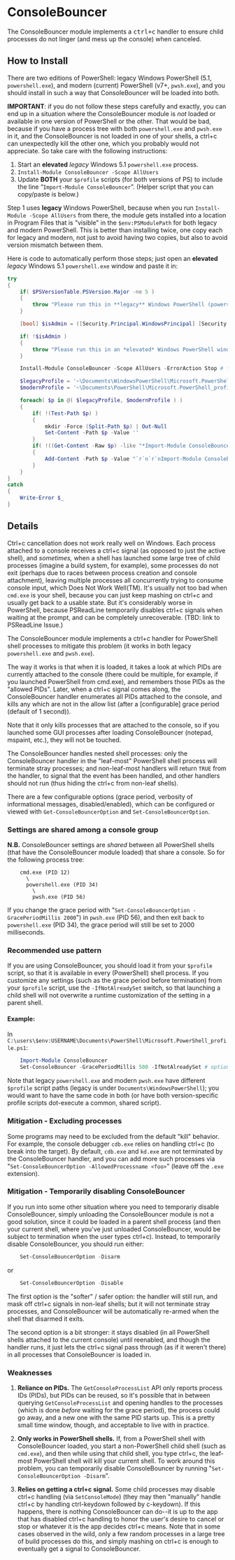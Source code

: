 # ConsoleBouncer

The ConsoleBouncer module implements a <kbd>ctrl+c</kbd> handler to ensure child
processes do not linger (and mess up the console) when canceled.

## How to Install

There are two editions of PowerShell: legacy Windows PowerShell (5.1, `powershell.exe`),
and modern (current) PowerShell (v7+, `pwsh.exe`), and you should install in such a way
that ConsoleBouncer will be loaded into both.

**IMPORTANT**: if you do not follow these steps carefully and exactly, you can end up in a
situation where the ConsoleBouncer module is *not* loaded or available in one version of
PowerShell or the other. That would be bad, because if you have a process tree with both
`powershell.exe` and `pwsh.exe` in it, and the ConsoleBouncer is not loaded in one of your
shells, a ctrl+c can unexpectedly kill the other one, which you probably would not
appreciate. So take care with the following instructions:

1. Start an **elevated** *legacy* Windows 5.1 `powershell.exe` process.
2. `Install-Module ConsoleBouncer -Scope AllUsers`
3. Update **BOTH** your `$profile` scripts (for both versions of PS) to include the line “`Import-Module ConsoleBouncer`”. (Helper script that you can copy/paste is below.)

Step 1 uses **legacy** Windows PowerShell, because when you run `Install-Module -Scope
AllUsers` from there, the module gets installed into a location in Program Files that is
"visible" in the `$env:PSModulePath` for both legacy and modern PowerShell. This is better
than installing twice, one copy each for legacy and modern, not just to avoid having two
copies, but also to avoid version mismatch between them.

Here is code to automatically perform those steps; just open an **elevated** *legacy*
Windows 5.1 `powershell.exe` window and paste it in:

```powershell
try
{
    if( $PSVersionTable.PSVersion.Major -ne 5 )
    {
        throw "Please run this in **legacy** Windows PowerShell (powershell.exe)."
    }

    [bool] $isAdmin = ([Security.Principal.WindowsPrincipal] [Security.Principal.WindowsIdentity]::GetCurrent()).IsInRole([Security.Principal.WindowsBuiltInRole]::Administrator)

    if( !$isAdmin )
    {
        throw "Please run this in an *elevated* Windows PowerShell window."
    }

    Install-Module ConsoleBouncer -Scope AllUsers -ErrorAction Stop # follow the prompts

    $legacyProfile = '~\Documents\WindowsPowerShell\Microsoft.PowerShell_profile.ps1'
    $modernProfile = '~\Documents\PowerShell\Microsoft.PowerShell_profile.ps1'

    foreach( $p in @( $legacyProfile, $modernProfile ) )
    {
        if( !(Test-Path $p) )
        {
            mkdir -Force (Split-Path $p) | Out-Null
            Set-Content -Path $p -Value ''
        }
        if( !((Get-Content -Raw $p) -like "*Import-Module ConsoleBouncer*") )
        {
            Add-Content -Path $p -Value "`r`n`r`nImport-Module ConsoleBouncer`r`n"
        }
    }
}
catch
{
    Write-Error $_
}
```

## Details

Ctrl+c cancellation does not work really well on Windows. Each process attached to a
console receives a ctrl+c signal (as opposed to just the active shell), and *sometimes,*
when a shell has launched some large tree of child processes (imagine a build system, for
example), some processes do not exit (perhaps due to races between process creation and
console attachment), leaving multiple processes all concurrently trying to consume console
input, which Does Not Work Well(TM). It's usually not too bad when `cmd.exe` is your
shell, because you can just keep mashing on ctrl+c and usually get back to a usable state.
But it's considerably worse in PowerShell, because PSReadLine temporarily disables ctrl+c
signals when waiting at the prompt, and can be completely unrecoverable. (TBD: link to
PSReadLine Issue.)

The ConsoleBouncer module implements a ctrl+c handler for PowerShell shell processes
to mitigate this problem (it works in both legacy `powershell.exe` and `pwsh.exe`).

The way it works is that when it is loaded, it takes a look at which PIDs are
currently attached to the console (there could be multiple, for example, if you
launched PowerShell from cmd.exe), and remembers those PIDs as the "allowed PIDs".
Later, when a ctrl+c signal comes along, the ConsoleBouncer handler enumerates all
PIDs attached to the console, and kills any which are not in the allow list (after a
[configurable] grace period (default of 1 second)).

Note that it only kills processes that are attached to the console, so if you launched
some GUI processes after loading ConsoleBouncer (notepad, mspaint, etc.), they will
not be touched.

The ConsoleBouncer handles nested shell processes: only the ConsoleBouncer handler in
the "leaf-most" PowerShell shell process will terminate stray processes; and
non-leaf-most handlers will return `TRUE` from the handler, to signal that the event has
been handled, and other handlers should not run (thus hiding the ctrl+c from non-leaf
shells).

There are a few configurable options (grace period, verbosity of informational
messages, disabled/enabled), which can be configured or viewed with
`Get-ConsoleBouncerOption` and `Set-ConsoleBouncerOption`.

### Settings are shared among a console group

**N.B.** ConsoleBouncer settings are *shared* between all PowerShell shells (that have the
ConsoleBouncer module loaded) that share a console. So for the following process tree:

```
    cmd.exe (PID 12)
      \
      powershell.exe (PID 34)
        \
        pwsh.exe (PID 56)
```

If you change the grace period with "`Set-ConsoleBouncerOption -GracePeriodMillis
2000`") in `pwsh.exe` (PID 56), and then exit back to `powershell.exe` (PID 34), the grace
period will still be set to 2000 milliseconds.

### Recommended use pattern

If you are using ConsoleBouncer, you should load it from your `$profile` script, so that
it is available in every (PowerShell) shell process. If you customize any settings
(such as the grace period before termination) from your `$profile` script, use the
`-IfNotAlreadySet` switch, so that launching a child shell will not overwrite a runtime
customization of the setting in a parent shell.

#### Example:

In `C:\users\$env:USERNAME\Documents\PowerShell\Microsoft.PowerShell_profile.ps1`:
        
```powershell
    Import-Module ConsoleBouncer
    Set-ConsoleBouncer -GracePeriodMillis 500 -IfNotAlreadySet # optional
```

Note that legacy `powershell.exe` and modern `pwsh.exe` have different `$profile` script
paths (legacy is under `Documents\WindowsPowerShell`); you would want to have the same
code in both (or have both version-specific profile scripts dot-execute a common,
shared script).

### Mitigation - Excluding processes

Some programs may need to be excluded from the default "kill" behavior. For example,
the console debugger `cdb.exe` relies on handling ctrl+c (to break into the target). By
default, `cdb.exe` and `kd.exe` are not terminated by the ConsoleBouncer handler, and you
can add more such processes via "`Set-ConsoleBouncerOption -AllowedProcessname <foo>`"
(leave off the `.exe` extension).

### Mitigation - Temporarily disabling ConsoleBouncer

If you run into some other situation where you need to temporariy disable
ConsoleBouncer, simply unloading the ConsoleBouncer module is not a good solution,
since it could be loaded in a parent shell process (and then your current shell, where
you've just unloaded ConsoleBouncer, would be subject to termination when the user
types ctrl+c). Instead, to temporarily disable ConsoleBouncer, you should run either:

```powershell
    Set-ConsoleBouncerOption -Disarm
```
or
```powershell
    Set-ConsoleBouncerOption -Disable
```

The first option is the "softer" / safer option: the handler will still run, and mask
off ctrl+c signals in non-leaf shells; but it will not terminate stray processes, and
ConsoleBouncer will be automatically re-armed when the shell that disarmed it exits.

The second option is a bit stronger: it stays disabled (in all PowerShell shells
attached to the current console) until reenabled, and though the handler runs, it just
lets the ctrl+c signal pass through (as if it weren't there) in all processes that
ConsoleBouncer is loaded in.

### Weaknesses

1. **Reliance on PIDs.** The `GetConsoleProcessList` API only reports process IDs (PIDs), but
   PIDs can be reused, so it's possible that in between querying `GetConsoleProcessList` and
   opening handles to the processes (which is done *before* waiting for the grace period),
   the process could go away, and a new one with the same PID starts up. This is a pretty
   small time window, though, and acceptable to live with in practice.

2. **Only works in PowerShell shells.** If, from a PowerShell shell with ConsoleBouncer
   loaded, you start a non-PowerShell child shell (such as `cmd.exe`), and then while using
   that child shell, you type ctrl+c, the leaf-most PowerShell shell will kill your
   current shell. To work around this problem, you can temporarily disable ConsoleBouncer
   by running "`Set-ConsoleBouncerOption -Disarm`".

3. **Relies on getting a ctrl+c signal.** Some child processes may disable ctrl+c handling
   (via `SetConsoleMode`) (they may then "manually" handle ctrl+c by handling ctrl-keydown
   followed by c-keydown). If this happens, there is nothing ConsoleBouncer can do--it is
   up to the app that has disabled ctrl+c handling to honor the user's desire to cancel or
   stop or whatever it is the app decides ctrl+c means. Note that in some cases observed
   in the wild, only a few random processes in a large tree of build processes do this,
   and simply mashing on ctrl+c is enough to eventually get a signal to ConsoleBouncer.

